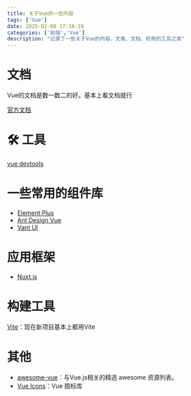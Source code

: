 ```yaml
---
title: 关于Vue的一些内容
tags: ['Vue']
date: 2025-02-08 17:18:19
categories: ['前端','Vue']
description: "记录了一些关于Vue的内容，文章、文档、好用的工具之类"
---
```



# 文档

Vue的文档是数一数二的好。基本上看文档就行

[官方文档](https://cn.vuejs.org/)

# 🛠️ 工具

[vue devtools](https://devtools.vuejs.org/getting-started/installation)

# 一些常用的组件库

- [Element Plus](https://element-plus.org/zh-CN/)
- [Ant Design Vue](https://antdv.com/docs/vue/introduce)
- [Vant UI](https://vant-ui.github.io/vant/#/zh-CN/home)

# 应用框架

- [Nuxt.js](https://nuxtjs.org.cn/docs/getting-started/introduction)

# 构建工具

[Vite](https://vitejs.cn/vite3-cn/guide/why.html)：现在新项目基本上都用Vite

# 其他

- [awesome-vue](https://github.com/vuejs/awesome-vue?tab=readme-ov-file#icons)：与Vue.js相关的精选 awesome 资源列表。
- [Vue Icons](https://vue-icons.kalimah-apps.com/icons/bx.html)：Vue 图标库